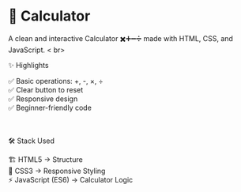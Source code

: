 

 # 🧮 Calculator #

A clean and interactive Calculator ✖️➕➖➗ made with HTML, CSS, and JavaScript.
< br>
<br>

✨ Highlights

✅ Basic operations: +, -, ×, ÷
<br>
✅ Clear button to reset
<br>
✅ Responsive design
<br>
✅ Beginner-friendly code
<br>
<br>
<br>


🛠️ Stack Used

🏗️ HTML5 → Structure
<br>
🎨 CSS3 → Responsive Styling
<br>
⚡ JavaScript (ES6) → Calculator Logic
<br>



